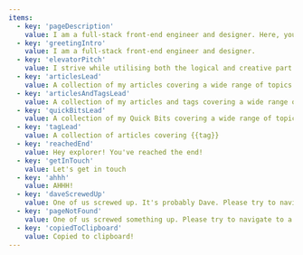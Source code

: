 ```yaml
---
items:
  - key: 'pageDescription'
    value: I am a full-stack front-end engineer and designer. Here, you can find a collection of my articles covering a wide range of topics and get in contact.
  - key: 'greetingIntro'
    value: I am a full-stack front-end engineer and designer.
  - key: 'elevatorPitch'
    value: I strive while utilising both the logical and creative part of the brain. I feel most in my place while continuously operating in these roles as a front-end developer within a team. I stand for quality, innovation and building useful products with a focus on the human using the product. I am a proactive, confident and communicatively strong person always looking ahead in the future.
  - key: 'articlesLead'
    value: A collection of my articles covering a wide range of topics
  - key: 'articlesAndTagsLead'
    value: A collection of my articles and tags covering a wide range of topics
  - key: 'quickBitsLead'
    value: A collection of my Quick Bits covering a wide range of topics
  - key: 'tagLead'
    value: A collection of articles covering {{tag}}
  - key: 'reachedEnd'
    value: Hey explorer! You've reached the end!
  - key: 'getInTouch'
    value: Let's get in touch
  - key: 'ahhh'
    value: AHHH!
  - key: 'daveScrewedUp'
    value: One of us screwed up. It's probably Dave. Please try to navigate to a different page.
  - key: 'pageNotFound'
    value: One of us screwed something up. Please try to navigate to a different page.
  - key: 'copiedToClipboard'
    value: Copied to clipboard!
---
```

